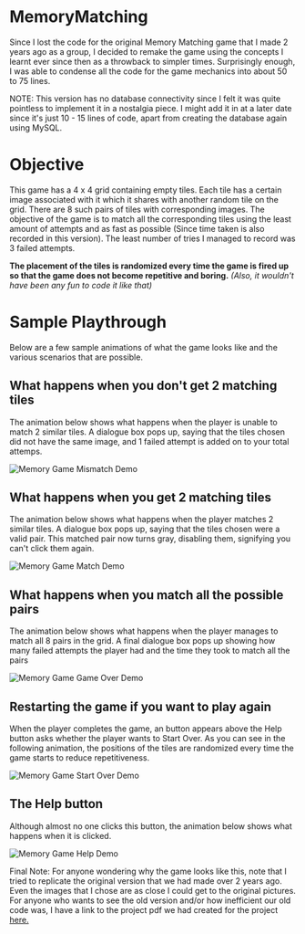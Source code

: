 # MemoryMatching
Since I lost the code for the original Memory Matching game that I made 2 years ago as a group, I decided to remake the game using the concepts I learnt ever since then as a throwback to simpler times. Surprisingly enough, I was able to condense all the code for the game mechanics into about 50 to 75 lines. 

NOTE: This version has no database connectivity since I felt it was quite pointless to implement it in a nostalgia piece. I might add it in at a later date since it's just 10 - 15 lines of code, apart from creating the database again using MySQL.

# Objective
This game has a 4 x 4 grid containing empty tiles. Each tile has a certain image associated with it which it shares with another random tile on the grid. There are 8 such pairs of tiles with corresponding images. The objective of the game is to match all the corresponding tiles using the least amount of attempts and as fast as possible (Since time taken is also recorded in this version). The least number of tries I managed to record was 3 failed attempts.

**The placement of the tiles is randomized every time the game is fired up so that the game does not become repetitive and boring.** _(Also, it wouldn't have been any fun to code it like that)_

# Sample Playthrough
Below are a few sample animations of what the game looks like and the various scenarios that are possible.

## What happens when you don't get 2 matching tiles

The animation below shows what happens when the player is unable to match 2 similar tiles. A dialogue box pops up, saying that the tiles chosen did not have the same image, and 1 failed attempt is added on to your total attemps.

![Memory Game Mismatch Demo](https://github.com/Vatsav14/Project-Pictures/blob/master/Memory/MM-Mismatch.gif)

## What happens when you get 2 matching tiles

The animation below shows what happens when the player matches 2 similar tiles. A dialogue box pops up, saying that the tiles chosen were a valid pair. This matched pair now turns gray, disabling them, signifying you can't click them again.

![Memory Game Match Demo](https://github.com/Vatsav14/Project-Pictures/blob/master/Memory/MM-Match.gif)

## What happens when you match all the possible pairs

The animation below shows what happens when the player manages to match all 8 pairs in the grid. A final dialogue box pops up showing how many failed attempts the player had and the time they took to match all the pairs

![Memory Game Game Over Demo](https://github.com/Vatsav14/Project-Pictures/blob/master/Memory/MM-GameOver.gif)

## Restarting the game if you want to play again

When the player completes the game, an button appears above the Help button asks whether the player wants to Start Over. As you can see in the following animation, the positions of the tiles are randomized every time the game starts to reduce repetitiveness. 

![Memory Game Start Over Demo](https://github.com/Vatsav14/Project-Pictures/blob/master/Memory/MM-Restart.gif)

## The Help button

Although almost no one clicks this button, the animation below shows what happens when it is clicked. 

![Memory Game Help Demo](https://github.com/Vatsav14/Project-Pictures/blob/master/Memory/MM-help.gif)

Final Note: For anyone wondering why the game looks like this, note that I tried to replicate the original version that we had made over 2 years ago. Even the images that I chose are as close I could get to the original pictures. For anyone who wants to see the old version and/or how inefficient our old code was, I have a link to the project pdf we had created for the project [here.](https://drive.google.com/file/d/1xTzwepKpbxSwDju6FqbFMbQ9uI2Cnkx9/view?usp=sharing)
